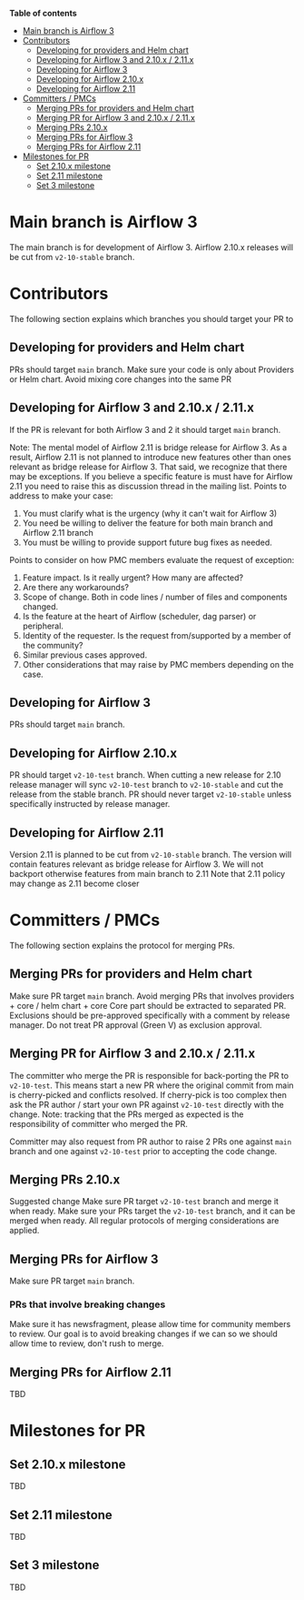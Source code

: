 <!--
 Licensed to the Apache Software Foundation (ASF) under one
 or more contributor license agreements.  See the NOTICE file
 distributed with this work for additional information
 regarding copyright ownership.  The ASF licenses this file
 to you under the Apache License, Version 2.0 (the
 "License"); you may not use this file except in compliance
 with the License.  You may obtain a copy of the License at

   http://www.apache.org/licenses/LICENSE-2.0

 Unless required by applicable law or agreed to in writing,
 software distributed under the License is distributed on an
 "AS IS" BASIS, WITHOUT WARRANTIES OR CONDITIONS OF ANY
 KIND, either express or implied.  See the License for the
 specific language governing permissions and limitations
 under the License.
-->
<!-- START doctoc generated TOC please keep comment here to allow auto update -->
<!-- DON'T EDIT THIS SECTION, INSTEAD RE-RUN doctoc TO UPDATE -->
**Table of contents**

- [Main branch is Airflow 3](#main-branch-is-airflow-3)
- [Contributors](#contributors)
  - [Developing for providers and Helm chart](#developing-for-providers-and-helm-chart)
  - [Developing for Airflow 3 and 2.10.x / 2.11.x](#developing-for-airflow-3-and-210x--211x)
  - [Developing for Airflow 3](#developing-for-airflow-3)
  - [Developing for Airflow 2.10.x](#developing-for-airflow-210x)
  - [Developing for Airflow 2.11](#developing-for-airflow-211)
- [Committers / PMCs](#committers--pmcs)
  - [Merging PRs for providers and Helm chart](#merging-prs-for-providers-and-helm-chart)
  - [Merging PR for Airflow 3 and 2.10.x / 2.11.x](#merging-pr-for-airflow-3-and-210x--211x)
  - [Merging PRs 2.10.x](#merging-prs-210x)
  - [Merging PRs for Airflow 3](#merging-prs-for-airflow-3)
  - [Merging PRs for Airflow 2.11](#merging-prs-for-airflow-211)
- [Milestones for PR](#milestones-for-pr)
  - [Set 2.10.x milestone](#set-210x-milestone)
  - [Set 2.11 milestone](#set-211-milestone)
  - [Set 3 milestone](#set-3-milestone)

<!-- END doctoc generated TOC please keep comment here to allow auto update -->

# Main branch is Airflow 3

The main branch is for development of Airflow 3.
Airflow 2.10.x releases will be cut from `v2-10-stable` branch.

# Contributors

The following section explains which branches you should target your PR to

## Developing for providers and Helm chart

PRs should target `main` branch.
Make sure your code is only about Providers or Helm chart.
Avoid mixing core changes into the same PR

## Developing for Airflow 3 and 2.10.x / 2.11.x

If the PR is relevant for both Airflow 3 and 2 it should target `main` branch.

Note: The mental model of Airflow 2.11 is bridge release for Airflow 3.
As a result, Airflow 2.11 is not planned to introduce new features other than ones relevant as bridge release for Airflow 3.
That said, we recognize that there may be exceptions.
If you believe a specific feature is must have for Airflow 2.11 you need to raise this as discussion thread in the mailing list.
Points to address to make your case:

1. You must clarify what is the urgency (why it can't wait for Airflow 3)
2. You need be willing to deliver the feature for both main branch and Airflow 2.11 branch
3. You must be willing to provide support future bug fixes as needed.

Points to consider on how PMC members evaluate the request of exception:

1. Feature impact. Is it really urgent? How many are affected?
2. Are there any workarounds?
3. Scope of change. Both in code lines / number of files and components changed.
4. Is the feature at the heart of Airflow (scheduler, dag parser) or peripheral.
5. Identity of the requester. Is the request from/supported by a member of the community?
6. Similar previous cases approved.
7. Other considerations that may raise by PMC members depending on the case.

## Developing for Airflow 3

PRs should target `main` branch.

## Developing for Airflow 2.10.x

PR should target `v2-10-test` branch. When cutting a new release for 2.10 release manager
will sync `v2-10-test`  branch to `v2-10-stable` and cut the release from the stable branch.
PR should never target `v2-10-stable` unless specifically instructed by release manager.

## Developing for Airflow 2.11

Version 2.11 is planned to be cut from `v2-10-stable` branch.
The version will contain features relevant as bridge release for Airflow 3.
We will not backport otherwise features from main branch to 2.11
Note that 2.11 policy may change as 2.11 become closer

# Committers / PMCs

The following section explains the protocol for merging PRs.

## Merging PRs for providers and Helm chart

Make sure PR target `main` branch.
Avoid merging PRs that involves providers + core / helm chart + core
Core part should be extracted to separated PR.
Exclusions should be pre-approved specifically with a comment by release manager.
Do not treat PR approval (Green V) as exclusion approval.

## Merging PR for Airflow 3 and 2.10.x / 2.11.x

The committer who merge the PR is responsible for back-porting the PR to `v2-10-test`.
This means start a new PR where the original commit from main is cherry-picked and conflicts resolved.
If cherry-pick is too complex then ask the PR author / start your own PR against `v2-10-test` directly with the change.
Note: tracking that the PRs merged as expected is the responsibility of committer who merged the PR.

Committer may also request from PR author to raise 2 PRs one against `main` branch and one against `v2-10-test` prior to accepting the code change.

## Merging PRs 2.10.x

Suggested change
Make sure PR target `v2-10-test` branch and merge it when ready.
Make sure your PRs target the `v2-10-test` branch, and it can be merged when ready.
All regular protocols of merging considerations are applied.

## Merging PRs for Airflow 3

Make sure PR target `main` branch.

### PRs that involve breaking changes

Make sure it has newsfragment, please allow time for community members to review.
Our goal is to avoid breaking changes if we can so we should allow time to review, don't rush to merge.

## Merging PRs for Airflow 2.11

TBD

# Milestones for PR

## Set 2.10.x milestone

TBD

## Set 2.11 milestone

TBD

## Set 3 milestone

TBD
